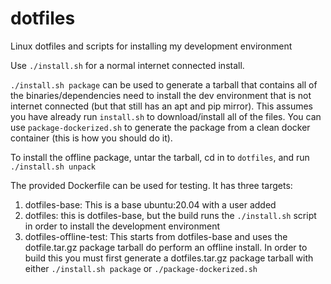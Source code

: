 # dotfiles

Linux dotfiles and scripts for installing my development environment

Use `./install.sh` for a normal internet connected install.

`./install.sh package` can be used to generate a tarball that contains all of the binaries/dependencies need to install the dev environment that is not internet connected (but that still has an apt and pip mirror). This assumes you have already run `install.sh` to download/install all of the files. You can use `package-dockerized.sh` to generate the package from a clean docker container (this is how you should do it).

To install the offline package, untar the tarball, cd in to `dotfiles`, and run `./install.sh unpack`

The provided Dockerfile can be used for testing. It has three targets:

1. dotfiles-base: This is a base ubuntu:20.04 with a user added 
2. dotfiles: this is dotfiles-base, but the build runs the `./install.sh` script in order to install the development environment
3. dotfiles-offline-test: This starts from dotfiles-base and uses the dotfile.tar.gz package tarball do perform an offline install. In order to build this you must first generate a dotfiles.tar.gz package tarball with either `./install.sh package` or `./package-dockerized.sh`

